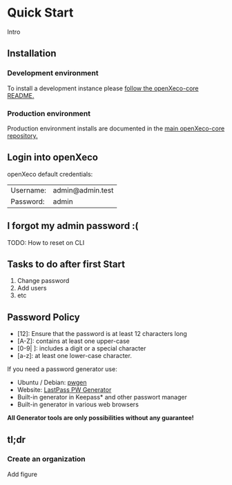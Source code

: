 <!-- This is a comment.
And Justice for All! -->

# Quick Start

Intro

## Installation

### Development environment

To install a development instance please [follow the openXeco-core README.](https://github.com/CybersecurityLuxembourg/openxeco-core/blob/main/README.md#for-testers=)

### Production environment

Production environment installs are documented in the [main openXeco-core repository.](https://github.com/CybersecurityLuxembourg/openxeco-core/blob/main/doc/INSTALL_SERVER.md)

## Login into openXeco

openXeco default credentials:
<table>
<tr>
  <td>Username:</td>
  <td>admin@admin.test</td>
</tr>
<tr>
  <td>Password:</td>
  <td>admin</td>
</tr>
</table>

## I forgot my admin password :(

TODO: How to reset on CLI

## Tasks to do after first Start

1. Change password
2. Add users
3. etc

## Password Policy 
- [12]: Ensure that the password is at least 12 characters long
- [A-Z]: contains at least one upper-case
- [0-9| ]: includes a digit or a special character 
- [a-z]: at least one lower-case character.

If you need a password generator use:
- Ubuntu / Debian: [pwgen](https://linux.die.net/man/1/pwgen)
- Website: [LastPass PW Generator](https://lastpass.com/generatepassword.php)
- Built-in generator in Keepass* and other passwort manager
- Built-in generator in various web browsers

**All Generator tools are only possibilities without any guarantee!**

<div class="pagebreak"></div>

## tl;dr

### Create an organization

Add figure
